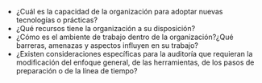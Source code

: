 
- ¿Cuál es la capacidad de la organización para adoptar nuevas tecnologías o prácticas?
- ¿Qué recursos tiene la organización a su disposición?
- ¿Cómo es el ambiente de trabajo dentro de la organización?¿Qué barreras, amenazas y aspectos influyen en su trabajo?
- ¿Existen consideraciones específicas para la auditoría que requieran la modificación del enfoque general, de las herramientas, de los pasos de preparación o de la línea de tiempo?

